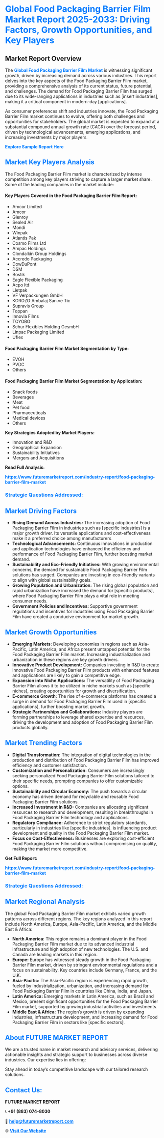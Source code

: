 <h1 style="color: #007BFF;">Global Food Packaging Barrier Film Market Report 2025-2033: Driving Factors, Growth Opportunities, and Key Players</h1>

<section id="overview">
<h2>Market Report Overview</h2>
<p>The <a href="https://www.futuremarketreport.com/industry-report/food-packaging-barrier-film-market" style="color: #007BFF; text-decoration: none;"><strong>Global Food Packaging Barrier Film Market</strong></a> is witnessing significant growth, driven by increasing demand across various industries. This report delves into the key aspects of the Food Packaging Barrier Film market, providing a comprehensive analysis of its current status, future potential, and challenges. The demand for Food Packaging Barrier Film has surged due to its wide-ranging applications in industries such as [insert industries], making it a critical component in modern-day [applications].</p>
<p>As consumer preferences shift and industries innovate, the Food Packaging Barrier Film market continues to evolve, offering both challenges and opportunities for stakeholders. The global market is expected to expand at a substantial compound annual growth rate (CAGR) over the forecast period, driven by technological advancements, emerging applications, and increasing investments by major players.</p>
</section>

<section id="overview">
<p><a href="https://www.futuremarketreport.com/request-sample/reportId=40368" style="color: #007BFF; text-decoration: none;"><strong>Explore Sample Report Here</strong></a></p>
</section>

<section id="key-players">
<h2 style="color: #007BFF;">Market Key Players Analysis</h2>
<p>The Food Packaging Barrier Film market is characterized by intense competition among key players striving to capture a larger market share. Some of the leading companies in the market include:</p>
<h4>Key Players Covered in the Food Packaging Barrier Film Report:</h4>
<ul><li>Amcor Limited</li><li>Amcor</li><li>Glenroy</li><li>Sealed Air</li><li>Mondi</li><li>Winpak</li><li>Atlantis Pak</li><li>Cosmo Films Ltd</li><li>Ampac Holdings</li><li>Clondalkin Group Holdings</li><li>Accredo Packaging</li><li>DowDuPont</li><li>DSM</li><li>Bostik</li><li>Eagle Flexible Packaging</li><li>Acpo ltd</li><li>Lietpak</li><li>VF Verpackungen GmbH</li><li>KOROZO Ambalaj San.ve Tic</li><li>Supravis Group</li><li>Toppan</li><li>Innovia Films</li><li>TOYOBO</li><li>Schur Flexibles Holding GesmbH</li><li>Linpac Packaging Limited</li><li>Uflex</li></ul>
<h4>Food Packaging Barrier Film Market Segmentation by Type:</h4>
<ul><li>EVOH</li><li>PVDC</li><li>Others</li></ul>

<h4>Food Packaging Barrier Film Market Segmentation by Application:</h4>
<ul><li>Snack foods</li><li>Beverages</li><li>Meat</li><li>Pet food</li><li>Pharmaceuticals</li><li>Medical devices</li><li>Others</li></ul>
<p><strong>Key Strategies Adopted by Market Players:</strong></p>
<ul>
<li>Innovation and R&D</li>
<li>Geographical Expansion</li>
<li>Sustainability Initiatives</li>
<li>Mergers and Acquisitions</li>
</ul>
</section>

<section>
<p><strong>Read Full Analysis: </strong></p><a href="https://www.futuremarketreport.com/industry-report/food-packaging-barrier-film-market" style="color: #007BFF; text-decoration: none;"><strong>https://www.futuremarketreport.com/industry-report/food-packaging-barrier-film-market</strong></a>
<h3 style="color: #007BFF;">Strategic Questions Addressed:</h3>
</section>

<section id="driving-factors">
<h2 style="color: #007BFF;">Market Driving Factors</h2>
<ul>
<li><strong>Rising Demand Across Industries:</strong> The increasing adoption of Food Packaging Barrier Film in industries such as [specific industries] is a major growth driver. Its versatile applications and cost-effectiveness make it a preferred choice among manufacturers.</li>
<li><strong>Technological Advancements:</strong> Continuous innovations in production and application technologies have enhanced the efficiency and performance of Food Packaging Barrier Film, further boosting market demand.</li>
<li><strong>Sustainability and Eco-Friendly Initiatives:</strong> With growing environmental concerns, the demand for sustainable Food Packaging Barrier Film solutions has surged. Companies are investing in eco-friendly variants to align with global sustainability goals.</li>
<li><strong>Growing Population and Urbanization:</strong> The rising global population and rapid urbanization have increased the demand for [specific products], where Food Packaging Barrier Film plays a vital role in meeting consumer needs.</li>
<li><strong>Government Policies and Incentives:</strong> Supportive government regulations and incentives for industries using Food Packaging Barrier Film have created a conducive environment for market growth.</li>
</ul>
</section>

<section id="growth-opportunities">
<h2 style="color: #007BFF;">Market Growth Opportunities</h2>
<ul>
<li><strong>Emerging Markets:</strong> Developing economies in regions such as Asia-Pacific, Latin America, and Africa present untapped potential for the Food Packaging Barrier Film market. Increasing industrialization and urbanization in these regions are key growth drivers.</li>
<li><strong>Innovative Product Development:</strong> Companies investing in R&D to create innovative Food Packaging Barrier Film products with enhanced features and applications are likely to gain a competitive edge.</li>
<li><strong>Expansion into Niche Applications:</strong> The versatility of Food Packaging Barrier Film allows it to be utilized in niche markets such as [specific niches], creating opportunities for growth and diversification.</li>
<li><strong>E-commerce Growth:</strong> The rise of e-commerce platforms has created a surge in demand for Food Packaging Barrier Film used in [specific applications], further boosting market growth.</li>
<li><strong>Strategic Partnerships and Collaborations:</strong> Industry players are forming partnerships to leverage shared expertise and resources, driving the development and adoption of Food Packaging Barrier Film products globally.</li>
</ul>
</section>

<section id="trending-factors">
<h2 style="color: #007BFF;">Market Trending Factors</h2>
<ul>
<li><strong>Digital Transformation:</strong> The integration of digital technologies in the production and distribution of Food Packaging Barrier Film has improved efficiency and customer satisfaction.</li>
<li><strong>Customization and Personalization:</strong> Consumers are increasingly seeking personalized Food Packaging Barrier Film solutions tailored to their specific needs, prompting companies to offer customizable options.</li>
<li><strong>Sustainability and Circular Economy:</strong> The push towards a circular economy has driven demand for recyclable and reusable Food Packaging Barrier Film solutions.</li>
<li><strong>Increased Investment in R&D:</strong> Companies are allocating significant resources to research and development, resulting in breakthroughs in Food Packaging Barrier Film technology and applications.</li>
<li><strong>Regulatory Compliance:</strong> Adherence to strict regulatory standards, particularly in industries like [specific industries], is influencing product development and quality in the Food Packaging Barrier Film market.</li>
<li><strong>Focus on Cost-Effectiveness:</strong> Businesses are exploring cost-efficient Food Packaging Barrier Film solutions without compromising on quality, making the market more competitive.</li>
</ul>
</section>

<section>
<p><strong>Get Full Report: </strong></p><a href="https://www.futuremarketreport.com/industry-report/food-packaging-barrier-film-market" style="color: #007BFF; text-decoration: none;"><strong>https://www.futuremarketreport.com/industry-report/food-packaging-barrier-film-market</strong></a>
<h3 style="color: #007BFF;">Strategic Questions Addressed:</h3>
</section>


<section id="regional-analysis">
<h2 style="color: #007BFF;">Market Regional Analysis</h2>
<p>The global Food Packaging Barrier Film market exhibits varied growth patterns across different regions. The key regions analyzed in this report include North America, Europe, Asia-Pacific, Latin America, and the Middle East & Africa:</p>
<ul>
<li><strong>North America:</strong> This region remains a dominant player in the Food Packaging Barrier Film market due to its advanced industrial infrastructure and high adoption of new technologies. The U.S. and Canada are leading markets in this region.</li>
<li><strong>Europe:</strong> Europe has witnessed steady growth in the Food Packaging Barrier Film market, driven by stringent environmental regulations and a focus on sustainability. Key countries include Germany, France, and the U.K.</li>
<li><strong>Asia-Pacific:</strong> The Asia-Pacific region is experiencing rapid growth, fueled by industrialization, urbanization, and increasing demand for Food Packaging Barrier Film in countries like China, India, and Japan.</li>
<li><strong>Latin America:</strong> Emerging markets in Latin America, such as Brazil and Mexico, present significant opportunities for the Food Packaging Barrier Film market, supported by growing industrial activities and investments.</li>
<li><strong>Middle East & Africa:</strong> The region’s growth is driven by expanding industries, infrastructure development, and increasing demand for Food Packaging Barrier Film in sectors like [specific sectors].</li>
</ul>
</section>

<footer>
<h2 style="color: #007BFF;">About FUTURE MARKET REPORT</h2>
<p>We are a trusted name in market research and advisory services, delivering actionable insights and strategic support to businesses across diverse industries. Our expertise lies in offering:</p>

<p>Stay ahead in today’s competitive landscape with our tailored research solutions.</p>

<h2 style="color: #007BFF;">Contact Us:</h2>
<p><strong>FUTURE MARKET REPORT</strong></p>
<p>📞 <strong>+91 (883) 074-8030</strong></p>
<p>📧 <strong><a href="mailto:help@futuremarketreport.com" style="color: #007BFF;">help@futuremarketreport.com</a></strong></p>
<p>🌐 <strong><a href="https://www.futuremarketreport.com/" style="color: #007BFF;">Visit Our Website</a></strong></p>
</footer>